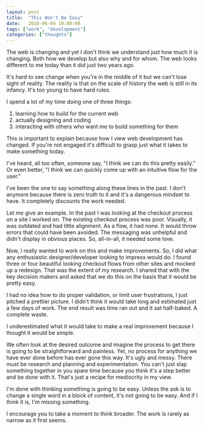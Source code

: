 ```yaml
---
layout: post
title:  "This Won't Be Easy"
date:   2016-06-04 10:00:00
tags: ["work", "development"]
categories: ["thoughts"]
---
```


The web is changing and yet I don't think we understand just how much it is changing. Both how we develop but also why and for whom. The web looks different to me today than it did just two years ago.

It's hard to see change when you're in the middle of it but we can't lose sight of reality. The reality is that on the scale of history the web is still in its infancy. It's too young to have hard rules.

I spend a lot of my time doing one of three things:

1. learning how to build for the current web
2. actually designing and coding
3. interacting with others who want me to build something for them

This is important to explain because how I view web development has changed. If you're not engaged it's difficult to grasp just what it takes to make something today.

I've heard, all too often, someone say, "I think we can do this pretty easily." Or even better, "I think we can quickly come up with an intuitive flow for the user."

I've been the one to say something along these lines in the past. I don't anymore because there is zero truth to it and it's a dangerous mindset to have. It completely discounts the work needed.

Let me give an example. In the past I was looking at the checkout process on a site I worked on. The existing checkout process was poor. Visually, it was outdated and had little alignment. As a flow, it had none. It would throw errors that could have been avoided. The messaging was unhelpful and didn't display in obvious places. So, all-in-all, it needed some love.

Now, I really wanted to work on this and make improvements. So, I did what any enthusiastic designer/developer looking to impress would do. I found three or four beautiful looking checkout flows from other sites and mocked up a redesign. That was the extent of my research. I shared that with the key decision makers and asked that we do this on the basis that it would be pretty easy.

I had no idea how to do proper validation, or limit user frustrations, I just pitched a prettier picture. I didn't think it would take long and estimated just a few days of work. The end result was time ran out and it sat half-baked. A complete waste.

I underestimated what it would take to make a real improvement because I thought it would be simple.

We often look at the desired outcome and imagine the process to get there is going to be straightforward and painless. Yet, no process for anything we have ever done before has ever gone this way. It's ugly and messy. There must be research and planning and experimentation. You can't just slap something together in you spare time because you think it's a step better and be done with it. That's just a recipe for mediocrity in my view.

I'm done with thinking something is going to be easy. Unless the ask is to change a single word in a block of content, it's not going to be easy. And if I think it is, I'm missing something.

I encourage you to take a moment to think broader. The work is rarely as narrow as it first seems.